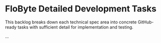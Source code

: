 # FloByte Detailed Development Tasks

This backlog breaks down each technical spec area into concrete GitHub-ready tasks with sufficient detail for implementation and testing.

...
